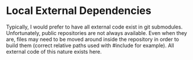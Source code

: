 # Local External Dependencies

Typically, I would prefer to have all external code exist in git submodules. Unfortunately, public repositories are not always available. Even when they are, files may need to be moved around inside the repository in order to build them (correct relative paths used with #include for example). All external code of this nature exists here.
